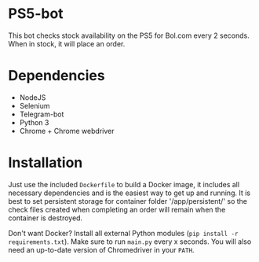 # PS5-bot

This bot checks stock availability on the PS5 for Bol.com every 2 seconds. When in stock, it will place an order.

# Dependencies

* NodeJS
* Selenium
* Telegram-bot
* Python 3
* Chrome + Chrome webdriver

# Installation

Just use the included `Dockerfile` to build a Docker image, it includes all necessary dependencies and is the easiest way to get up and running.
It is best to set persistent storage for container folder '/app/persistent/' so the check files created when completing an order will remain when the container is destroyed.

Don't want Docker? Install all external Python modules (`pip install -r requirements.txt`). Make sure to run `main.py` every x seconds. You will also need an up-to-date version of Chromedriver in your `PATH`.
